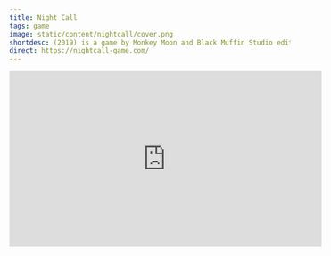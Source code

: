 ```yaml
---
title: Night Call
tags: game
image: static/content/nightcall/cover.png
shortdesc: (2019) is a game by Monkey Moon and Black Muffin Studio edited by Raw Fury. I'm helping on the code here.
direct: https://nightcall-game.com/
---
```


<iframe width="560" height="315" src="https://www.youtube-nocookie.com/embed/OqDKtO_LOKY?rel=0" frameborder="0" allow="autoplay; encrypted-media" allowfullscreen></iframe>